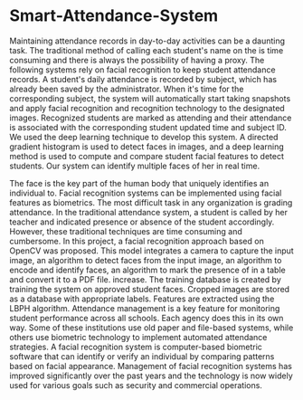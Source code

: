 # Smart-Attendance-System

Maintaining attendance records in day-to-day activities can be a daunting task. The traditional method of calling each student's name on the is time consuming and there is always the possibility of having a proxy. The following systems rely on facial recognition to keep student attendance records. A student's daily attendance is recorded by subject, which has already been saved by the administrator. When it's time for the corresponding subject, the system will automatically start taking snapshots and apply facial recognition and recognition technology to the designated images. Recognized students are marked as attending and their attendance is associated with the corresponding student updated time and subject ID. We used the deep learning technique to develop this system. A directed gradient histogram is used to detect faces in images, and a deep learning method is used to compute and compare student facial features to detect students. Our system can identify multiple faces of her in real time.


The face is the key part of the human body that uniquely identifies an individual to. Facial recognition systems can be implemented using facial features as biometrics. The most difficult task in any organization is grading attendance. In the traditional attendance system, a student is called by her teacher and indicated presence or absence of the student accordingly. However, these traditional techniques are time consuming and cumbersome. In this project, a facial recognition approach based on OpenCV was proposed. This model integrates a camera to capture the input image, an algorithm to detect faces from the input image, an algorithm to encode and identify faces, an algorithm to mark the presence of in a table and convert it to a PDF file. increase. The training database is created by training the system on approved student faces. Cropped images are stored as a database with appropriate labels. Features are extracted using the LBPH algorithm. Attendance management is a key feature for monitoring student performance across all schools. Each agency does this in its own way. Some of these institutions use old paper and file-based systems, while others use biometric technology to implement automated attendance strategies. A facial recognition system is computer-based biometric software that can identify or verify an individual by comparing patterns based on facial appearance. Management of facial recognition systems has improved significantly over the past years and the technology is now widely used for various goals such as security and commercial operations. 

 
